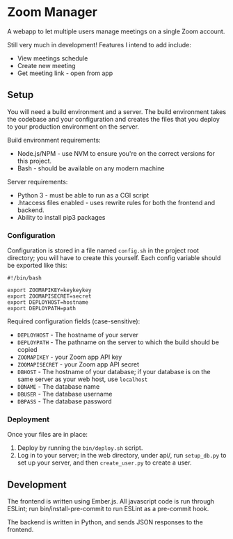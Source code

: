 # Zoom Manager

A webapp to let multiple users manage meetings on a single Zoom account.

Still very much in development! Features I intend to add include:
* View meetings schedule
* Create new meeting
* Get meeting link - open from app

## Setup

You will need a build environment and a server. The build environment 
takes the codebase and your configuration and creates the files that you 
deploy to your production environment on the server.

Build environment requirements:
* Node.js/NPM - use NVM to ensure you're on the correct versions for 
	this project.
* Bash - should be available on any modern machine

Server requirements:
* Python 3 - must be able to run as a CGI script
* .htaccess files enabled - uses rewrite rules for both the frontend and 
	backend.
* Ability to install pip3 packages

### Configuration

Configuration is stored in a file named `config.sh` in the project root 
directory; you will have to create this yourself. Each config variable 
should be exported like this:

```
#!/bin/bash

export ZOOMAPIKEY=keykeykey
export ZOOMAPISECRET=secret
export DEPLOYHOST=hostname
export DEPLOYPATH=path
```

Required configuration fields (case-sensitive):
* `DEPLOYHOST` - The hostname of your server
* `DEPLOYPATH` - The pathname on the server to which the build should be 
	copied
* `ZOOMAPIKEY` - your Zoom app API key
* `ZOOMAPISECRET` - your Zoom app API secret
* `DBHOST` - The hostname of your database; if your database is on the 
	same server as your web host, use `localhost`
* `DBNAME` - The database name
* `DBUSER` - The database username
* `DBPASS` - The database password

### Deployment

Once your files are in place:

1. Deploy by running the `bin/deploy.sh` script.
2. Log in to your server; in the web directory, under api/, run 
	 `setup_db.py` to set up your server, and then `create_user.py` to 
	 create a user.

## Development

The frontend is written using Ember.js. All javascript code is run 
through ESLint; run bin/install-pre-commit to run ESLint as a pre-commit 
hook.

The backend is written in Python, and sends JSON responses to the 
frontend.
